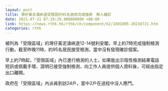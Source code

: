 ```yaml
---
layout: post
title: 灣仔黃泥涌峽道受限區約95名居民完成強檢　無人確診
date: 2021-07-21 07:19:29.000000000 +08:00
link: https://news.rthk.hk/rthk/ch/component/k2/1601805-20210721.htm
categories: rthk
---
```


被列為「受限區域」的灣仔黃泥涌峽道12-14號利安閣，早上約7時完成強制檢測行動，截至昨晚11時，約95名居民接受檢測，當中沒有發現確診個案。

早上約7時起，「受限區域」內已進行檢測的人士，如果能出示陰性檢測結果電話短訊或佩戴手環，證明已接受強制檢測，向工作人員提供個人資料後，可經由指定出口離開。

政府在「受限區域」內派員到訪24戶，當中2戶在過程中沒人應門。
